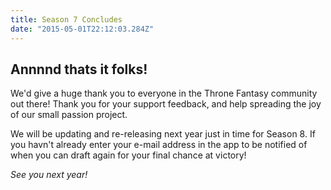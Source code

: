 ```yaml
---
title: Season 7 Concludes
date: "2015-05-01T22:12:03.284Z"
---
```


## Annnnd thats it folks!

We'd give a huge thank you to everyone in the Throne Fantasy community out there! Thank you for your support feedback, and help spreading the joy of our small passion project.

We will be updating and re-releasing next year just in time for Season 8. If you havn't already enter your e-mail address in the app to be notified of when you can draft again for your final chance at victory!


*See you next year!*


